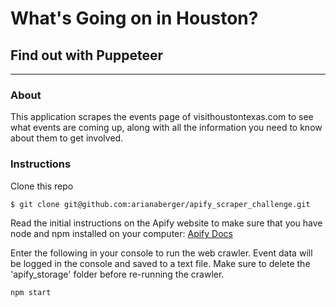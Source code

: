 <h1>What's Going on in Houston?</h1>
<h2>Find out with Puppeteer</h2>

<hr>

<h3>About</h3>
This application scrapes the events page of visithoustontexas.com to see what events are coming up, along with all the information you need to know about them to get involved.

<h3>Instructions</h3>

Clone this repo

```bash
$ git clone git@github.com:arianaberger/apify_scraper_challenge.git
```

Read the initial instructions on the Apify website to make sure that you have node and npm installed on your computer: <a href='https://sdk.apify.com/docs/guides/gettingstarted'>Apify Docs</a>

Enter the following in your console to run the web crawler. Event data will be logged in the console and saved to a text file. Make sure to delete the 'apify_storage' folder before re-running the crawler.

```bash
npm start
```
